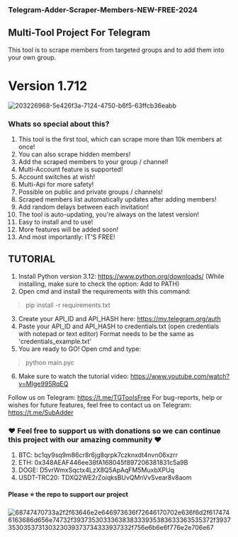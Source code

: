 ### Telegram-Adder-Scraper-Members-NEW-FREE-2024
## Multi-Tool Project For Telegram
This tool is to scrape members from targeted groups and to add them into your own group.
# Version 1.712
![203226968-5e426f3a-7124-4750-b6f5-63ffcb36eabb](https://github.com/SM-Tools/-Telegram-Adder-Scraper-Members-NEW-FREE-2024/assets/157315721/ef50338e-f70e-47e3-8afe-f8c4b7a94222)

### Whats so special about this?
1. This tool is the first tool, which can scrape more than 10k members at once!
2. You can also scrape hidden members!
3. Add the scraped members to your group / channel!
4. Multi-Account feature is supported!
5. Account switches at wish!
6. Multi-Api for more safety!
7. Possible on public and private groups / channels!
8. Scraped members list automatically updates after adding members!
9. Add random delays between each invitation!
10. The tool is auto-updating, you're always on the latest version!
11. Easy to install and to use!
12. More features will be added soon!
13. And most importantly: IT'S FREE!

## TUTORIAL

1. Install Python version 3.12: https://www.python.org/downloads/ (While installing, make sure to check the option: Add to PATH)
2. Open cmd and install the requirements with this command:

> pip install -r requirements.txt

3. Create your API_ID and API_HASH here: https://my.telegram.org/auth
4. Paste your API_ID and API_HASH to credentials.txt (open credentials with notepad or text editor) Format needs to be the same as 'credentials_example.txt'
5. You are ready to GO! Open cmd and type:

> python main.pyc

6. Make sure to watch the tutorial video: https://www.youtube.com/watch?v=MIge995RqEQ


Follow us on Telegram: https://t.me/TGToolsFree For bug-reports, help or wishes for future features, feel free to contact us on Telegram: https://t.me/SubAdder

### ❤️ Feel free to support us with donations so we can continue this project with our amazing community ❤️

1. BTC: bc1qy9sq9m86cr8r6jg8qrpk7czknxdt4nvn06xzrr
2. ETH: 0x348AEAF446ee38fA168045f897206381831c5a9B
3. DOGE: D5vrWmxSqctx4LzX8Q5ApAqFM5MuxbXPUq
4. USDT-TRC20: TDXQ2WE2rZoiqksBUvQMnVvSvear8v8aom

#### Please ⭐ the repo to support our project
![68747470733a2f2f63646e2e646973636f72646170702e636f6d2f6174746163686d656e74732f3937353033363838333935383633363535372f3937353035373130323039373734333937332f756e6b6e6f776e2e706e67](https://github.com/SM-Tools/-Telegram-Adder-Scraper-Members-NEW-FREE-2024/assets/157315721/fce54b7e-3b81-46bf-bcf2-2d3c93c3785f)
